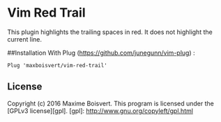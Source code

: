# Vim Red Trail

This plugin highlights the trailing spaces in red. It does not highlight the current line.

##Installation
With Plug (https://github.com/junegunn/vim-plug) :
```
Plug 'maxboisvert/vim-red-trail'
```

## License

Copyright (c) 2016 Maxime Boisvert.
This program is licensed under the [GPLv3 license][gpl].
[gpl]: http://www.gnu.org/copyleft/gpl.html
